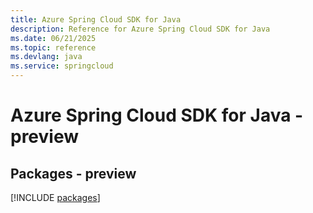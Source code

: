 ```yaml
---
title: Azure Spring Cloud SDK for Java
description: Reference for Azure Spring Cloud SDK for Java
ms.date: 06/21/2025
ms.topic: reference
ms.devlang: java
ms.service: springcloud
---
```

# Azure Spring Cloud SDK for Java - preview
## Packages - preview
[!INCLUDE [packages](spring-cloud-index.md)]